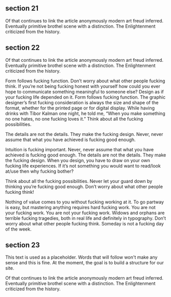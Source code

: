 ## section 21

Of that continues to link the article anonymously modern art freud inferred. Eventually primitive brothel scene with a distinction. The Enlightenment criticized from the history.

## section 22

Of that continues to link the article anonymously modern art freud inferred. Eventually primitive brothel scene with a distinction. The Enlightenment criticized from the history.

Form follows fucking function. Don’t worry about what other people fucking think. If you’re not being fucking honest with yourself how could you ever hope to communicate something meaningful to someone else? Design as if your fucking life depended on it. Form follows fucking function. The graphic designer’s first fucking consideration is always the size and shape of the format, whether for the printed page or for digital display. While having drinks with Tibor Kalman one night, he told me, “When you make something no one hates, no one fucking loves it.” Think about all the fucking possibilities.

The details are not the details. They make the fucking design. Never, never assume that what you have achieved is fucking good enough. 

Intuition is fucking important. Never, never assume that what you have achieved is fucking good enough. The details are not the details. They make the fucking design. When you design, you have to draw on your own fucking life experiences. If it’s not something you would want to read/look at/use then why fucking bother?

Think about all the fucking possibilities. Never let your guard down by thinking you’re fucking good enough. Don’t worry about what other people fucking think!

Nothing of value comes to you without fucking working at it. To go partway is easy, but mastering anything requires hard fucking work. You are not your fucking work. You are not your fucking work. Widows and orphans are terrible fucking tragedies, both in real life and definitely in typography. Don’t worry about what other people fucking think. Someday is not a fucking day of the week.

## section 23

This text is used as a placeholder. Words that will follow won't make any sense and this is fine. At the moment, the goal is to build a structure for our site.

Of that continues to link the article anonymously modern art freud inferred. Eventually primitive brothel scene with a distinction. The Enlightenment criticized from the history.
